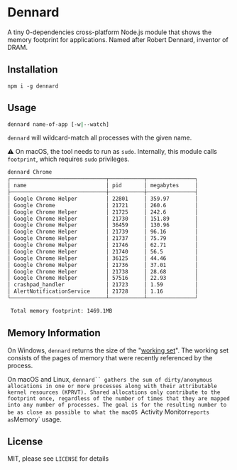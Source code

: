 # Dennard

A tiny 0-dependencies cross-platform Node.js module that shows the memory
footprint for applications. Named after Robert Dennard, inventor of DRAM.

## Installation

```
npm i -g dennard
```

## Usage

```sh
dennard name-of-app [-w|--watch]
```

`dennard` will wildcard-match all processes with the given name.

:warning: On macOS, the tool needs to run as `sudo`. Internally, this module
calls `footprint`, which requires `sudo` privileges.

```sh
dennard Chrome
┌──────────────────────────────┬───────────┬───────────────┐
│ name                         │ pid       │ megabytes     │
├──────────────────────────────┼───────────┼───────────────┤
│ Google Chrome Helper         │ 22801     │ 359.97        │
│ Google Chrome                │ 21721     │ 260.6         │
│ Google Chrome Helper         │ 21725     │ 242.6         │
│ Google Chrome Helper         │ 21730     │ 151.89        │
│ Google Chrome Helper         │ 36459     │ 130.96        │
│ Google Chrome Helper         │ 21739     │ 96.16         │
│ Google Chrome Helper         │ 21737     │ 75.79         │
│ Google Chrome Helper         │ 21746     │ 62.71         │
│ Google Chrome Helper         │ 21740     │ 56.5          │
│ Google Chrome Helper         │ 36125     │ 44.46         │
│ Google Chrome Helper         │ 21736     │ 37.01         │
│ Google Chrome Helper         │ 21738     │ 28.68         │
│ Google Chrome Helper         │ 57516     │ 22.93         │
│ crashpad_handler             │ 21723     │ 1.59          │
│ AlertNotificationService     │ 21728     │ 1.16          │
└──────────────────────────────┴───────────┴───────────────┘

 Total memory footprint: 1469.1MB
```

## Memory Information

On Windows, `dennard` returns the size of the "[working set][working-set]".
The working set consists of the pages of memory that were recently referenced
by the process.

On macOS and Linux, `dennard`` gathers the sum of dirty/anonymous allocations
in one or more processes along with their attributable kernel resources
(KPRVT). Shared allocations only contribute to the footprint once, regardless of
the number of times that they are mapped into any number of processes. The goal
is for the resulting number to be as close as possible to what the macOS
`Activity Monitor` reports as `Memory` usage.

## License
MIT, please see `LICENSE` for details

[working-set]: https://docs.microsoft.com/en-us/windows/desktop/memory/working-set
